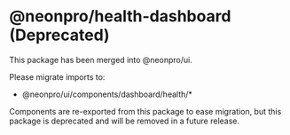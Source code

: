 # @neonpro/health-dashboard (Deprecated)

This package has been merged into @neonpro/ui.

Please migrate imports to:

- @neonpro/ui/components/dashboard/health/*

Components are re-exported from this package to ease migration, but this package is deprecated and will be removed in a future release.

